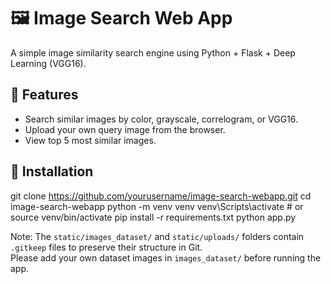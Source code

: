 # 🖼️ Image Search Web App

A simple image similarity search engine using Python + Flask + Deep Learning (VGG16).

## 🚀 Features
- Search similar images by color, grayscale, correlogram, or VGG16.
- Upload your own query image from the browser.
- View top 5 most similar images.

## 🧩 Installation

git clone https://github.com/yourusername/image-search-webapp.git
cd image-search-webapp
python -m venv venv
venv\Scripts\activate  # or source venv/bin/activate
pip install -r requirements.txt
python app.py



Note: The `static/images_dataset/` and `static/uploads/` folders contain `.gitkeep` files to preserve their structure in Git.  
Please add your own dataset images in `images_dataset/` before running the app.
